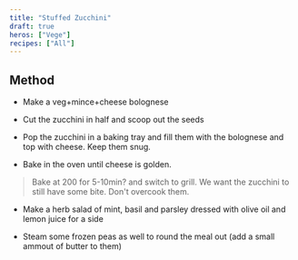 ```yaml
---
title: "Stuffed Zucchini"
draft: true
heros: ["Vege"]
recipes: ["All"]
---
```


## Method

- Make a veg+mince+cheese bolognese

- Cut the zucchini in half and scoop out the seeds

- Pop the zucchini in a baking tray and fill them with the bolognese and top with cheese. Keep them snug.

- Bake in the oven until cheese is golden.

>Bake at 200 for 5-10min? and switch to grill. We want the zucchini to still have some bite. Don't overcook them.

- Make a herb salad of mint, basil and parsley dressed with olive oil and lemon juice for a side 

- Steam some frozen peas as well to round the meal out (add a small ammout of butter to them)